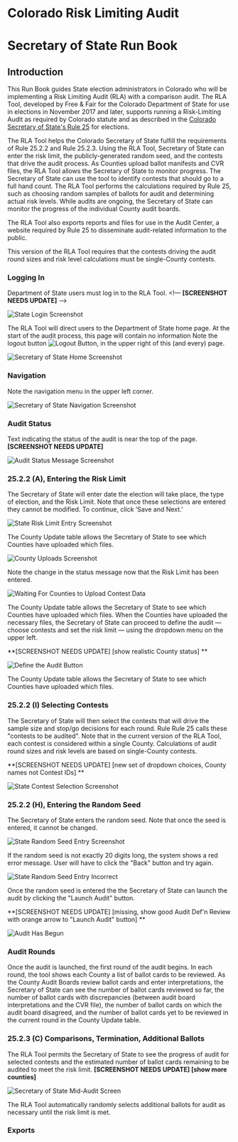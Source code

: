 # Colorado Risk Limiting Audit 
# Secretary of State Run Book 

## Introduction

This Run Book guides State election administrators in Colorado who will be
implementing a Risk Limiting Audit (RLA) with a comparison audit.
The RLA Tool, developed by Free & Fair for the
Colorado Department of State for use in elections in November 2017 and later, 
supports running a Risk-Limiting Audit as required by
Colorado statute and as described in the
[Colorado Secretary of State's Rule 25](http://www.sos.state.co.us/pubs/rule_making/CurrentRules/8CCR1505-1/ElectionRules.pdf) for
elections. 

The RLA Tool helps the Colorado Secretary of State
fulfill the requirements of Rule 25.2.2 and Rule 25.2.3.
Using the RLA Tool, Secretary of
State can enter the risk limit, the publicly-generated random seed, and
the contests that drive the audit process. As Counties upload ballot 
manifests and CVR files, the RLA Tool allows the Secretary of State
to monitor progress. The Secretary of State can
use the tool to identify contests that should go to a full hand
count. The RLA Tool performs the calculations required by Rule 25, such as choosing random samples of ballots for audit and
determining actual risk levels. While audits are ongoing,
the Secretary of State can monitor the progress of the individual
County audit boards.

The RLA Tool also exports reports and files for use in the Audit Center, a
website required by Rule 25 to disseminate audit-related information
to the public.

This version of the RLA Tool requires that the contests driving the audit round sizes and risk level calculations must be single-County contests. 
 
### Logging In

Department of State users must log in to the RLA Tool.
<!— **[SCREENSHOT NEEDS UPDATE]** —>

![State Login Screenshot](./screenshots/1-sos_login.png)

The RLA Tool will direct users to the Department of 
State home page. At the start of the audit process, this page will contain no information  Note the 
logout button ![Logout Button](./screenshots/LogoutButton.png), in the upper right of this (and every) page.

![Secretary of State Home Screenshot](./screenshots/2-sos_initial_landing_page.png)

### Navigation

Note the navigation menu in the upper left corner.

![Secretary of State Navigation Screenshot](./screenshots/2-sos_nav.png)

### Audit Status

Text indicating the status of the audit is near the top of the page. 
**[SCREENSHOT NEEDS UPDATE]**

![Audit Status Message Screenshot]()

### 25.2.2 (A), Entering the Risk Limit

The Secretary of State will enter date the election will take place, the type
of election, and the Risk Limit. Note that once these selections are entered they cannot be modified. To continue, click ‘Save
and Next.’ 

![State Risk Limit Entry Screenshot](./screenshots/5-sos_define_audit_save_and_next1.png)

The County Update table allows the Secretary of State to see which Counties have uploaded which files. 

![County Uploads Screenshot]()


Note the change in the status message now that the Risk Limit has been entered.

![Waiting For Counties to Upload Contest Data](./screenshots/6-comparison_risk_limit_now_set.png)

The County Update table allows the Secretary of State to see which Counties have uploaded which files. When the Counties have uploaded the necessary files, the Secretary of State can proceed to define the audit — choose contests and set the risk limit — 
using the dropdown menu on the upper left.

**[SCREENSHOT NEEDS UPDATE] [show realistic County status] ** 


![Define the Audit Button](./screenshots/3-sos_define_audit_button_in_dropdown.png)


The County Update table allows the Secretary of State to see which Counties have uploaded which files. 


### 25.2.2 (I) Selecting Contests

The Secretary of State will then select the contests that will drive the
sample size and stop/go decisions for each round.  Rule
Rule 25 calls these "contests to be audited". Note that in the current
version of the RLA Tool, each contest is considered within a single County. 
Calculations of audit round sizes and risk levels are based on single-County contests. 

**[SCREENSHOT NEEDS UPDATE] [new set of dropdown choices, County names not Contest IDs] ** 

![State Contest Selection Screenshot](./screenshots/8-sos_selects_contest_reason_why_dropdown.png)

### 25.2.2 (H), Entering the Random Seed

The Secretary of State enters the random seed. Note that once the seed is entered, it cannot be changed. 

![State Random Seed Entry Screenshot](./screenshots/12-enter_random_seed_about_to_click.png)

If the random seed is not exactly 20 digits long, the system shows a red error message. User will have to click the "Back" button and try again.

![State Random Seed Entry Incorrect](./screenshots/13-entered_incorrect_random_seed1.png)


Once the random seed is entered the the Secretary of State can launch the audit by clicking the "Launch Audit" button.

**[SCREENSHOT NEEDS UPDATE] [missing, show good Audit Def'n Review with orange arrow to "Launch Audit" button] ** 

![Audit Has Begun](./screenshots/15-the_audit_is_launched.png)

### Audit Rounds

Once the audit is launched, the first round of the audit begins. In each round, the tool shows each County a list of ballot cards to be reviewed. As the County Audit Boards review ballot cards and enter interpretations, the Secretary of State can see the number of ballot cards reviewed so far, the number of ballot cards with discrepancies (between audit board interpretations and the CVR file), 
the number of ballot cards on which the audit board disagreed,
and the number of ballot cards yet to be reviewed in the current round in the County Update table. 


### 25.2.3 (C) Comparisons, Termination, Additional Ballots

The RLA Tool permits the Secretary of State to 
see the progress of audit for selected contests and the estimated 
number of ballot cards remaining to be audited to meet the risk limit.
**[SCREENSHOT NEEDS UPDATE] [show more counties]**

![Secretary of State Mid-Audit Screen](./screenshots/16-audit_status.png)

<!--- The RLA Tool also allows the Secretary of State to designate a contest
for hand counting at any time.
![Full Hand Count Screen](./screenshots/9-sos_chooses_full_hand_count.png)
--->

The RLA Tool automatically randomly selects additional ballots for
audit as necessary until the risk limit is met.


### Exports
<!--- need to write this section --->
